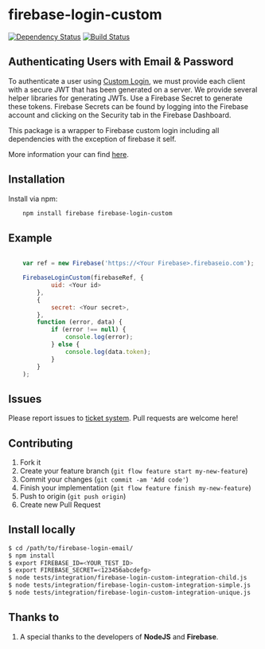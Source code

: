 firebase-login-custom
=====================

[![Dependency Status](https://gemnasium.com/vergissberlin/firebase-login-custom.svg)](https://gemnasium.com/vergissberlin/firebase-login-custom)
[![Build Status](https://travis-ci.org/vergissberlin/firebase-login-custom.svg)](https://travis-ci.org/vergissberlin/firebase-login-custom)


Authenticating Users with Email & Password
------------------------------------------

To authenticate a user using [Custom Login](https://www.firebase.com/docs/web/guide/login/custom.html),
we must provide each client with a secure JWT that has been generated on a server.
We provide several helper libraries for generating JWTs.
Use a Firebase Secret to generate these tokens. Firebase Secrets can be found by logging into the
Firebase account and clicking on the Security tab in the Firebase Dashboard.

This package is a wrapper to Firebase custom login including all dependencies
with the exception of firebase it self.

More information your can find [here](https://www.firebase.com/docs/web/guide/login/custom.html).

Installation
------------

Install via npm:

```bash
    npm install firebase firebase-login-custom
```

Example
-------

```javascript

    var ref = new Firebase('https://<Your Firebase>.firebaseio.com');

    FirebaseLoginCustom(firebaseRef, {
            uid: <Your id>
        },
        {
            secret: <Your secret>,
        },
        function (error, data) {
            if (error !== null) {
                console.log(error);
            } else {
                console.log(data.token);
            }
        }
    );
```

Issues
------

Please report issues to [ticket system](https://github.com/vergissberlin/firebase-login-custom/issues).
Pull requests are welcome here!

Contributing
------------

1. Fork it
2. Create your feature branch (`git flow feature start my-new-feature`)
3. Commit your changes (`git commit -am 'Add code'`)
4. Finish your implementation (`git flow feature finish my-new-feature`)
4. Push to origin (`git push origin`)
5. Create new Pull Request

Install locally
---------------

```bash
$ cd /path/to/firebase-login-email/
$ npm install
$ export FIREBASE_ID=<YOUR_TEST_ID>
$ export FIREBASE_SECRET=<123456abcdefg>
$ node tests/integration/firebase-login-custom-integration-child.js
$ node tests/integration/firebase-login-custom-integration-simple.js
$ node tests/integration/firebase-login-custom-integration-unique.js
```

<a name="thanks"></a>
Thanks to
---------
1. A special thanks to the developers of **NodeJS** and **Firebase**.

